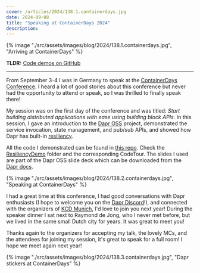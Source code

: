 ```yaml
---
cover: /articles/2024/138.1.containerdays.jpg
date: 2024-09-08
title: "Speaking at ContainerDays 2024"
description:
---
```


{% image "./src/assets/images/blog/2024/138.1.containerdays.jpg", "Arriving at ContainerDays" %}

**TLDR:** <a href="https://github.com/diagrid-labs/dapr-resiliency-and-durable-execution" target="_blank">Code demos on GitHub</a>

---

From September 3-4 I was in Germany to speak at the [ContainerDays Conference](https://www.containerdays.io/containerdays-conference-2024/). I heard a lot of good stories about this conference but never had the opportunity to attend or speak, so I was thrilled to finally speak there!

My session was on the first day of the conference and was titled: _Start building distributed applications with ease using building block APIs_. In this session, I gave an introduction to the [Dapr OSS](https://dapr.io/) project, demonstrated the service invocation, state management, and pub/sub APIs, and showed how Dapr has built-in [resiliency](https://docs.dapr.io/operations/resiliency/policies/).

All the code I demonstrated can be found in [this repo](https://github.com/diagrid-labs/dapr-resiliency-and-durable-execution). Check the [ResiliencyDemo](https://github.com/diagrid-labs/dapr-resiliency-and-durable-execution/tree/main/ResiliencyDemo) folder and the corresponding CodeTour. The slides I used are part of the Dapr OSS slide deck which can be downloaded from the [Dapr docs](https://docs.dapr.io/contributing/presentations/).

{% image "./src/assets/images/blog/2024/138.2.containerdays.jpg", "Speaking at ContainerDays" %}

I had a great time at this conference, I had good conversations with Dapr enthusiasts (I hope to welcome you on the [Dapr Discord](https://bit.ly/dapr-discord)!), and connected with the organizers of [KCD Munich](https://www.kcdmunich.de/), I'd love to join you next year! During the speaker dinner I sat next to Raymond de Jong, who I never met before, but we lived in the same small Dutch city for years. It was great to meet you!

Thanks again to the organizers for accepting my talk, the lovely MCs, and the attendees for joining my session, it's great to speak for a full room! I hope we meet again next year!

{% image "./src/assets/images/blog/2024/138.3.containerdays.jpg", "Dapr stickers at ContainerDays" %}
